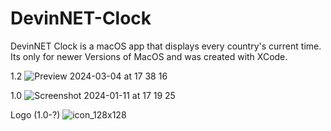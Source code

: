 # DevinNET-Clock
DevinNET Clock is a macOS app that displays every country's current time.
Its only for newer Versions of MacOS and was created with XCode. 

1.2
![Preview 2024-03-04 at 17 38 16](https://github.com/DevinNetwork/DevinNET-Clock/assets/158351052/9aea0e27-18dc-42e8-8b6a-a85cf2885193)

1.0
![Screenshot 2024-01-11 at 17 19 25](https://github.com/DevinNetwork/DevinNET-Clock/assets/158351052/57e670ff-bf2a-4865-b078-abbbf77742e9)

Logo (1.0-?)
![icon_128x128](https://github.com/DevinNetwork/DevinNET-Clock/assets/158351052/7a1fb293-0366-45be-81a2-e27b869b788b)
